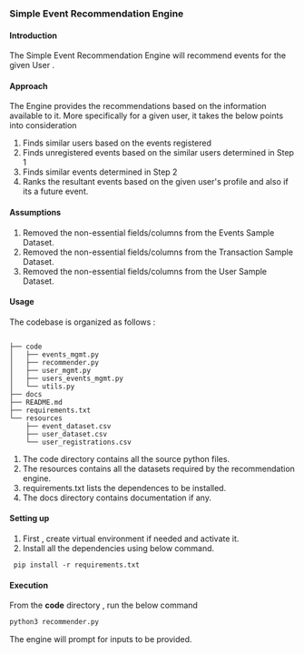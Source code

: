 ### Simple Event Recommendation Engine

#### Introduction 
The Simple Event Recommendation Engine will recommend events for the given User . 

#### Approach 
The Engine provides the recommendations based on the information available to it. 
More specifically for a given user, it takes the below points into consideration

1. Finds similar users based on the events registered 
2. Finds unregistered events based on the similar users determined in Step 1 
3. Finds similar events determined in Step 2 
4. Ranks the resultant events based on the given user's profile and also if its a future event. 

#### Assumptions 

1. Removed the non-essential fields/columns from the Events Sample Dataset. 
2. Removed the non-essential fields/columns from the Transaction Sample Dataset. 
3. Removed the non-essential fields/columns from the User Sample Dataset. 

#### Usage 

The codebase is organized as follows : 

```

├── code
│   ├── events_mgmt.py
│   ├── recommender.py
│   ├── user_mgmt.py
│   ├── users_events_mgmt.py
│   └── utils.py
├── docs
├── README.md
├── requirements.txt
└── resources
    ├── event_dataset.csv
    ├── user_dataset.csv
    └── user_registrations.csv

```

1. The code directory contains all the source python files. 
2. The resources contains all the datasets required by the recommendation engine.
3. requirements.txt lists the dependences to be installed.
4. The docs directory contains documentation if any. 


#### Setting up 

1. First , create virtual environment if needed and activate it. 
2. Install all the dependencies using below command.
```
 pip install -r requirements.txt
```

#### Execution 

From the **code** directory , run the below command 

```python
python3 recommender.py 
```

The engine will prompt for inputs to be provided. 

